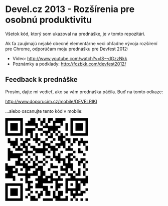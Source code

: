 Devel.cz 2013 - Rozšírenia pre osobnú produktivitu
==================================================

Všetok kód, ktorý som ukazoval na prednáške, je v tomto repozitári.

Ak ťa zaujímajú nejaké obecné elementárne veci ohľadne vývoja rozšírení pre
Chrome, odporúčam moju prednášku pre Devfest 2012:

* Video: http://www.youtube.com/watch?v=IS--dGzzNkk
* Poznámky a podklady: http://fczbkk.com/devfest2012/

Feedback k prednáške
--------------------

Prosím, dajte mi vedieť, ako sa vám prednáška páčila. Buď na tomto odkaze:

http://www.doporucim.cz/mobile/DEVELRIKI

...alebo oscanujte tento kód v mobile:

![Feedback k prednáške](qr.png "Feedback k prednáške")
